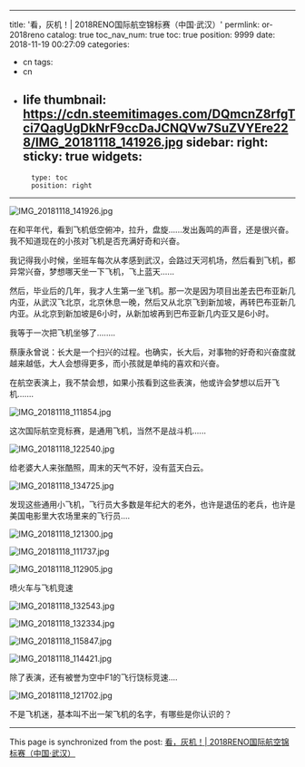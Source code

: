
---
title: '看，灰机！| 2018RENO国际航空锦标赛（中国·武汉）'
permlink: or-2018reno
catalog: true
toc_nav_num: true
toc: true
position: 9999
date: 2018-11-19 00:27:09
categories:
- cn
tags:
- cn
- life
thumbnail: https://cdn.steemitimages.com/DQmcnZ8rfgTci7QagUgDkNrF9ccDaJCNQVw7SuZVYEre228/IMG_20181118_141926.jpg
sidebar:
    right:
        sticky: true
widgets:
    -
        type: toc
        position: right
---


![IMG_20181118_141926.jpg](https://cdn.steemitimages.com/DQmcnZ8rfgTci7QagUgDkNrF9ccDaJCNQVw7SuZVYEre228/IMG_20181118_141926.jpg)

在和平年代，看到飞机低空俯冲，拉升，盘旋......发出轰鸣的声音，还是很兴奋。我不知道现在的小孩对飞机是否充满好奇和兴奋。

我记得我小时候，坐班车每次从孝感到武汉，会路过天河机场，然后看到飞机，都异常兴奋，梦想哪天坐一下飞机，飞上蓝天......

然后，毕业后的几年，我才人生第一坐飞机。那一次是因为项目出差去巴布亚新几内亚，从武汉飞北京，北京休息一晚，然后又从北京飞到新加坡，再转巴布亚新几内亚。从北京到新加坡是6小时，从新加坡再到巴布亚新几内亚又是6小时。

我等于一次把飞机坐够了........

蔡康永曾说：长大是一个扫兴的过程。也确实，长大后，对事物的好奇和兴奋度就越来越低，大人会想得更多，而小孩就是单纯的喜欢和兴奋。

在航空表演上，我不禁会想，如果小孩看到这些表演，他或许会梦想以后开飞机.......

![IMG_20181118_111854.jpg](https://cdn.steemitimages.com/DQmbJ6oG5zsAd979j5siiqfekb31HaM8vwtaPV2EZJGqjBa/IMG_20181118_111854.jpg)

这次国际航空竞标赛，是通用飞机，当然不是战斗机......

![IMG_20181118_122540.jpg](https://cdn.steemitimages.com/DQmX2f38EcxNEQBx83R9QQ2amFQKTiDqyqaBJTkqTyw9qFj/IMG_20181118_122540.jpg)

给老婆大人来张酷照，周末的天气不好，没有蓝天白云。

![IMG_20181118_134725.jpg](https://cdn.steemitimages.com/DQmaFexq3aJwhHg4gynudQTagawXtQ5MLV4j3jeb9rcnkba/IMG_20181118_134725.jpg)

发现这些通用小飞机，飞行员大多数是年纪大的老外，也许是退伍的老兵，也许是美国电影里大农场里来的飞行员....

![IMG_20181118_121300.jpg](https://cdn.steemitimages.com/DQmeBAMgVdC9zVRvXUS2nkJ4LmoC61kky4bGa7qfnY5qyYp/IMG_20181118_121300.jpg)

![IMG_20181118_111737.jpg](https://cdn.steemitimages.com/DQmetBeH5SMaTCrKfQYkyBJ4SACXzzfVj7vD1rpBJZK3JDD/IMG_20181118_111737.jpg)

![IMG_20181118_112905.jpg](https://cdn.steemitimages.com/DQmT4H1zLUKpQJnGnUqfJEKBKEYgW2CtHivCxJ9BZtyM5jN/IMG_20181118_112905.jpg)

喷火车与飞机竞速

![IMG_20181118_132543.jpg](https://cdn.steemitimages.com/DQmeQmdSkfT77Zt58kkvdPNKcjGTyDZ3WWFFK5oYe3VVFKJ/IMG_20181118_132543.jpg)

![IMG_20181118_132334.jpg](https://cdn.steemitimages.com/DQmab2W9czJuM5uFKcGL2QkHmrkxaUWjfzo4HisGp2cRA57/IMG_20181118_132334.jpg)

![IMG_20181118_115847.jpg](https://cdn.steemitimages.com/DQmP7DdNznybBLLVqSgcxEu3Fx3NsCeAsmP5HZKRpXGBhLj/IMG_20181118_115847.jpg)

![IMG_20181118_114421.jpg](https://cdn.steemitimages.com/DQmaumtDd8eALG9t5JGXjxk46JSN5vtoC2vrNobUS5cP3nP/IMG_20181118_114421.jpg)

除了表演，还有被誉为空中F1的飞行饶标竞速....

![IMG_20181118_121702.jpg](https://cdn.steemitimages.com/DQmUgPjZbCKsC3Zz5Qr1SrdqwTgPnUteSWDhhH42RaVYYbh/IMG_20181118_121702.jpg)

不是飞机迷，基本叫不出一架飞机的名字，有哪些是你认识的？

- - -

This page is synchronized from the post: [看，灰机！| 2018RENO国际航空锦标赛（中国·武汉）](https://steemit.com/@yellowbird/or-2018reno)
